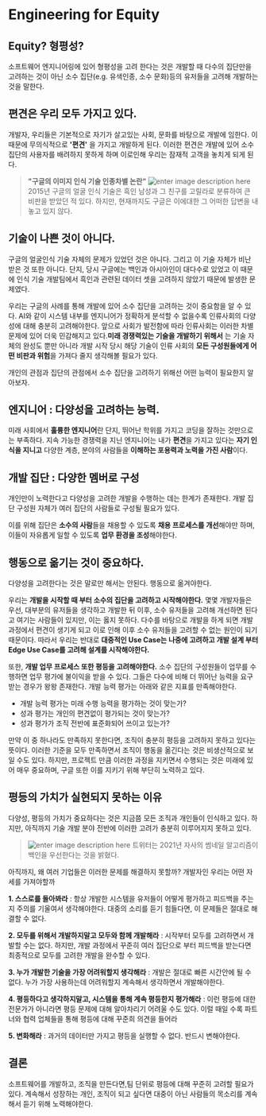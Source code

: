 ﻿# Engineering for Equity
## Equity? 형평성?

소프트웨어 엔지니어링에 있어 형평성을 고려 한다는 것은 개발할 때 다수의 집단만을 고려하는 것이 아닌 소수 집단(e.g. 유색인종, 소수 문화)등의 유저들을 고려해 개발하는 것을 말한다.
## 편견은 우리 모두 가지고 있다.
개발자, 우리들은 기본적으로 자기가 살고있는 사회, 문화를 바탕으로 개발에 임한다. 이때문에 무의식적으로 **'편견'** 을 가지고 개발하게 된다. 이러한 편견은 개발에 있어 소수 집단의 사용자를 배려하지 못하게 하며 이로인해 우리는 잠재적 고객을 놓치게 되게 된다.

> **"구글의 이미지 인식 기술 인종차별 논란"**
> ![enter image description here](https://t1.daumcdn.net/liveboard/interbiz/07c037e5621c4e66b66c74509678eb27.png)
>2015년 구글의 얼굴 인식 기술은 흑인 남성과 그 친구를 고릴라로 분류하여 큰 비판을 받았던 적 있다. 하지만, 현재까지도 구글은 이에대한 그 어떠한 답변을 내놓고 있지 않다.

## 기술이 나쁜 것이 아니다.
구글의 얼굴인식 기술 자체의 문제가 있었던 것은 아니다. 그리고 이 기술 자체가 비난 받은 것 또한 아니다. 단지, 당시 구글에는 백인과 아시아인이 대다수로 있었고 이 때문에 인식 기술 개발팀에서 흑인과 관련된 데이터 셋을 고려하지 않았기 때문에 발생한 문제였다. 

우리는 구글의 사례를 통해 개발에 있어 소수 집단을 고려하는 것이 중요함을 알 수 있다.  AI와 같이 시스템 내부를 엔지니어가 정확하게 분석할 수 없을수록 인류사회의 다양성에 대해 충분히 고려해야한다.  앞으로 사회가 발전함에 따라 인류사회는 이러한 차별 문제에 있어 더욱 민감해지고 있다.**미래 경쟁력있는 기술을 개발하기 위해서** 는 기술 자체의 완성도 뿐만 아니라 개발 시작 당시 해당 기술이 인류 사회의 **모든 구성원들에게 어떤 비판과 위험**을 가져다 줄지 생각해볼 필요가 있다.

개인의 관점과 집단의 관점에서 소수 집단을 고려하기 위해선 어떤 능력이 필요한지 알아보자.
## 엔지니어 : 다양성을 고려하는 능력.

미래 사회에서 **훌륭한 엔지니어**란 단지, 뛰어난 학위를 가지고 코딩을 잘하는 것만으로는 부족하다. 지속 가능한 경쟁력을 지닌 엔지니어는 내가 **편견**을 가지고 있다는  **자기 인식을 지니고** 다양한 계층, 분야의 사람들을 **이해하는 포용력과 노력을 가진 사람**이다. 
## 개발 집단 : 다양한 멤버로 구성
개인만이 노력한다고 다양성을 고려한 개발을 수행하는 데는 한계가 존재한다. 개발 집단 구성원 자체가 여러 집단의 사람들로 구성될 필요가 있다. 

이를 위해 집단은 **소수의 사람**들을 채용할 수 있도록 **채용 프로세스를 개선**해야만 하며, 이들이 자유롭게 일할 수 있도록 **업무 환경을 조성**해야한다.
## 행동으로 옮기는 것이 중요하다.
다양성을 고려한다는 것은 말로만 해서는 안된다. 행동으로 옮겨야한다.

우리는 **개발을 시작할 때 부터 소수의 집단을 고려하고 시작해야한다.** 몇몇 개발자들은 우선, 대부분의 유저들을 생각하고 개발한 뒤 이후, 소수 유저들을 고려해 개선하면 된다고 여기는 사람들이 있지만, 이는 옳지 못하다. 다수를 바탕으로 개발을 하게 되면 개발 과정에서 편견이 생기게 되고 이로 인해 이후 소수 유저들을 고려할 수 없는 원인이 되기 때문이다. 
따라서 우리는 반대로 **대중적인 Use Case는 나중에 고려하고 개발 설계 부터 Edge Use Case를 고려해 설계를 시작해야한다.**

또한, **개발 업무 프로세스 또한 평등을 고려해야한다.** 소수 집단의 구성원들이 업무를 수행하면 업무 평가에 불이익을 받을 수 있다. 그들은 다수에 비해 더 뛰어난 능력을 요구 받는 경우가 왕왕 존재한다. 개발 능력 평가는 아래와 같은 지표를 만족해야한다.
 - 개발 능력 평가는 미래 수행 능력을 평가하는 것이 맞는가?
 - 성과 평가는 개인의 편견없이 평가되는 것이 맞는가?
 - 성과 평가가 조직 전반에 표준화되어 쓰이고 있는가?
 
 만약 이 중 하나라도 만족하지 못한다면, 조직이 충분히 평등을 고려하지 못하고 있다는 뜻이다. 이러한 기준을 모두 만족하면서 조직이 행동을 옮긴다는 것은 비생산적으로 보일 수도 있다. 하지만, 프로젝트 만큼 이러한 과정을 지키면서 수행되는 것은 미래에 있어 매우 중요하며, 구글 또한 이를 지키기 위해 부단히 노력하고 있다.
 
## 평등의 가치가 실현되지 못하는 이유
다양성, 평등의 가치가 중요하다는 것은 지금쯤 모든 조직과 개인들이 인식하고 있다. 하지만, 아직까지 기술 개발 분야 전반에 이러한 고려가 충분히 이루어지지 못하고 있다.

> ![enter image description
> here](https://img.khan.co.kr/news/2021/08/11/l_2021081101001391600121111.webp)
>트위터는 2021년 자사의 썸네일 알고리즘이 백인을 우선한다는 것을 밝혔다.

아직까지, 왜 여러 기업들은 이러한 문제를 해결하지 못할까? 개발자인 우리는 어떤 자세를 가져야할까

 **1. 스스로를 돌아봐라**
	 : 항상 개발한 시스템을 유저들이 어떻게 평가하고 피드백을 주는지 주의를 기울여서 생각해야한다. 대중의 소리를 듣기 힘들다면, 이 문제들은 절대로 해결할 수 없다.
	 
**2. 모두를 위해서 개발하지말고 모두와 함께 개발해라**
	: 시작부터 모두를 고려하면서 개발할 수는 없다. 하지만, 개발 과정에서 꾸준히 여러 집단으로 부터 피드백을 받는다면 최종적으로 모두를 고려한 개발을 완수할 수 있다. 

**3. 누가 개발한 기술을 가장 어려워할지 생각해라**
	:	개발은 절대로 빠른 시간안에 될 수 없다. 누가 가장 사용하는데 어려워할지 계속해서 생각하면서 개발해야한다.

**4. 평등하다고 생각하지말고, 시스템을 통해 계속 평등한지 평가해라**
	:	이런 평등에 대한 전문가가 아니라면 평등 문제에 대해 알아차리기 어려울 수도 있다. 이럴 때일 수록 파트너와 협력 업체들을 통해 평등에 대해 꾸준희 의견을 들어라

**5. 변화해라**
	: 과거의 데이터만 가지고 평등을 실행할 수 없다. 반드시 변해야한다.
## 결론
소프트웨어를 개발하고, 조직을 만든다면,팀 단위로 평등에 대해 꾸준히 고려할 필요가 있다. 계속해서 성장하는 개인, 조직이 되고 싶다면 대중이 아닌 사람들의 목소리를 계속해서 듣기 위해 노력해야한다.
	


